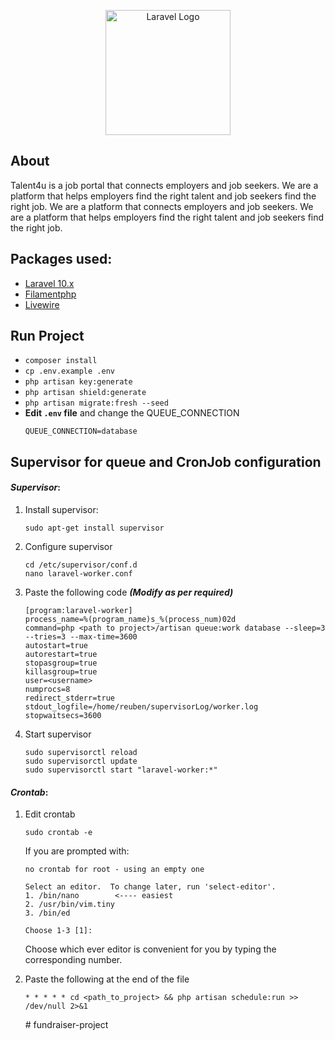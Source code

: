 <p align="center"><a href="https://thetalent4u.com" target="_blank"><img src="public/website/assets/images/logo-1-2.png" width="200" height="200" alt="Laravel Logo"></a></p>

## About
Talent4u is a job portal that connects employers and job seekers. We are a platform that helps employers find the right talent and job seekers find the right job. We are a platform that connects employers and job seekers. We are a platform that helps employers find the right talent and job seekers find the right job.

## Packages used:
- [Laravel 10.x](https://laravel.com/docs/10.x)
- [Filamentphp](https://filamentphp.com/docs/3.x/panels/installation)
- [Livewire](https://livewire.laravel.com/)

## Run Project
- `composer install`
- `cp .env.example .env`
- `php artisan key:generate`
- `php artisan shield:generate`
- `php artisan migrate:fresh --seed`
- **Edit `.env` file** and change the QUEUE_CONNECTION
    ```
    QUEUE_CONNECTION=database
    ```
## Supervisor for queue and CronJob configuration
#### _Supervisor_:
1. Install supervisor:
    ```
    sudo apt-get install supervisor
    ```
2. Configure supervisor
    ```
    cd /etc/supervisor/conf.d
    nano laravel-worker.conf
    ```
3. Paste the following code _**(Modify as per required)**_
    ```
    [program:laravel-worker]
    process_name=%(program_name)s_%(process_num)02d
    command=php <path to project>/artisan queue:work database --sleep=3 --tries=3 --max-time=3600
    autostart=true
    autorestart=true
    stopasgroup=true
    killasgroup=true
    user=<username>
    numprocs=8
    redirect_stderr=true
    stdout_logfile=/home/reuben/supervisorLog/worker.log
    stopwaitsecs=3600
    ```
4. Start supervisor
    ```
    sudo supervisorctl reload
    sudo supervisorctl update
    sudo supervisorctl start "laravel-worker:*"
    ```
#### _Crontab_:
1. Edit crontab
    ```
    sudo crontab -e
    ```
    If you are prompted with:
    ```
    no crontab for root - using an empty one

    Select an editor.  To change later, run 'select-editor'.
    1. /bin/nano        <---- easiest
    2. /usr/bin/vim.tiny
    3. /bin/ed

    Choose 1-3 [1]:
    ```
    Choose which ever editor is convenient for you by typing the corresponding number.

2. Paste the following at the end of the file
    ```
    * * * * * cd <path_to_project> && php artisan schedule:run >> /dev/null 2>&1
    ```
    #   f u n d r a i s e r - p r o j e c t  
 